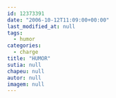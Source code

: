 ```yaml
---
id: 12373391
date: "2006-10-12T11:09:00+00:00"
last_modified_at: null
tags:
  - humor
categories:
  - charge
title: "HUMOR"
sutia: null
chapeu: null
autor: null
imagem: null
---
```

<p> </p>
